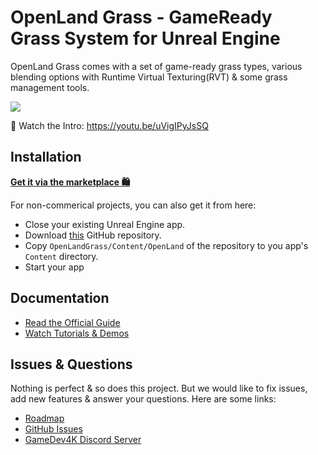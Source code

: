 # OpenLand Grass - GameReady Grass System for Unreal Engine

OpenLand Grass comes with a set of game-ready grass types, various blending options with Runtime Virtual Texturing(RVT) & some grass management tools.

[![](https://user-images.githubusercontent.com/50838/112425536-40498600-8d5c-11eb-8174-baec744cd384.png)](https://youtu.be/uVigIPyJsSQ)

🎫 Watch the Intro: https://youtu.be/uVigIPyJsSQ

## Installation

**[Get it via the marketplace 🛍️](https://bit.ly/39bNzvy)**

For non-commerical projects, you can also get it from here:

* Close your existing Unreal Engine app.
* Download [this](https://github.com/GameDev4K/unreal-openland-grass/archive/refs/heads/master.zip) GitHub repository.
* Copy `OpenLandGrass/Content/OpenLand` of the repository to you app's `Content` directory.
* Start your app

## Documentation

* [Read the Official Guide](https://bit.ly/3tRPD3D)
* [Watch Tutorials & Demos](https://www.youtube.com/watch?v=uVigIPyJsSQ&list=PLsyGu3bA_w_A3Euy5NppHUuxoDcXXI4TJ)

## Issues & Questions

Nothing is perfect & so does this project. But we would like to fix issues, add new features & answer your questions.
Here are some links:

* [Roadmap](https://github.com/orgs/GameDev4K/projects/1)
* [GitHub Issues](https://github.com/GameDev4K/unreal-openland-grass/issues)
* [GameDev4K Discord Server](https://discord.gg/DK9cMn9eFV)


